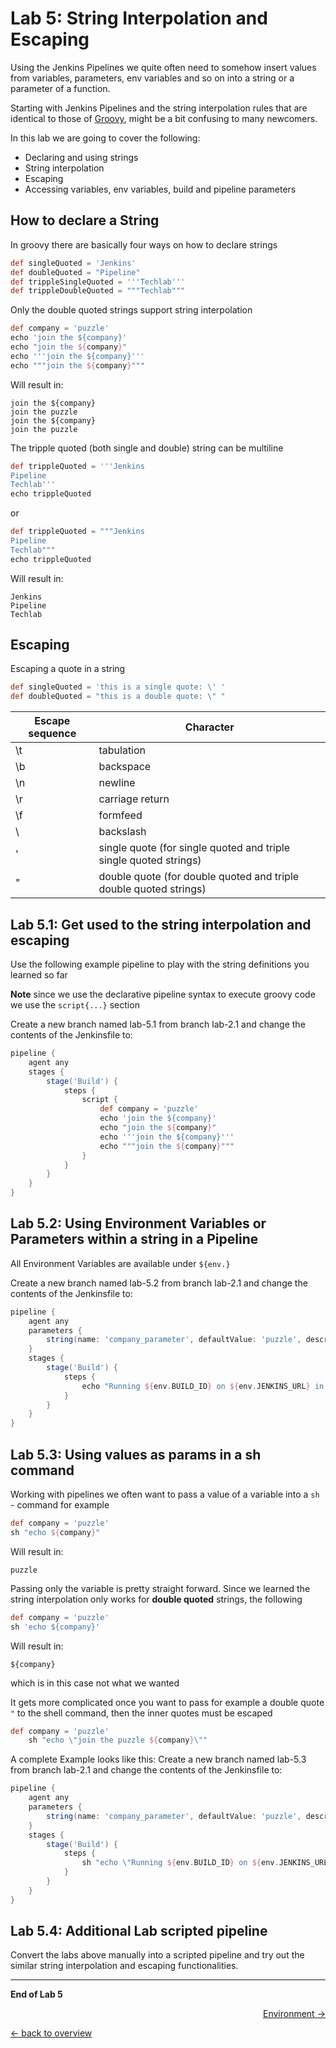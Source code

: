 Lab 5: String Interpolation and Escaping 
=========================================

Using the Jenkins Pipelines we quite often need to somehow insert values from variables, parameters, 
env variables and so on into a string or a parameter of a function.

Starting with Jenkins Pipelines and the string interpolation rules that are identical to those of [Groovy](http://docs.groovy-lang.org/latest/html/documentation/#all-strings), might be 
a bit confusing to many newcomers.

In this lab we are going to cover the following:

* Declaring and using strings
* String interpolation
* Escaping
* Accessing variables, env variables, build and pipeline parameters

How to declare a String
-----------------------

In groovy there are basically four ways on how to declare strings

```groovy
def singleQuoted = 'Jenkins'
def doubleQuoted = "Pipeline"
def trippleSingleQuoted = '''Techlab'''
def trippleDoubleQuoted = """Techlab"""
```
	
Only the double quoted strings support string interpolation

```groovy
def company = 'puzzle'
echo 'join the ${company}'
echo "join the ${company}"
echo '''join the ${company}'''
echo """join the ${company}"""
```

Will result in:

```
join the ${company}
join the puzzle
join the ${company}
join the puzzle
```

The tripple quoted (both single and double) string can be multiline

```groovy
def trippleQuoted = '''Jenkins
Pipeline
Techlab'''
echo trippleQuoted
```
	
or

```groovy
def trippleQuoted = """Jenkins
Pipeline
Techlab"""
echo trippleQuoted
```
	
Will result in:

```
Jenkins
Pipeline
Techlab
```
	
Escaping
--------

Escaping a quote in a string

```groovy
def singleQuoted = 'this is a single quote: \' '
def doubleQuoted = "this is a double quote: \" "
```

| Escape sequence | Character |
|---|---|
| \t  | tabulation  |
| \b  | backspace  |
| \n  | newline  |
| \r  | carriage return  |
| \f  | formfeed  |
| \\  | backslash  |
| \'  | single quote (for single quoted and triple single quoted strings) |
| \"  | double quote (for double quoted and triple double quoted strings) |

Lab 5.1: Get used to the string interpolation and escaping
-----------------------------------------------------------

Use the following example pipeline to play with the string definitions you learned so far

**Note** since we use the declarative pipeline syntax to execute groovy code we use the ``script{...}`` section

Create a new branch named lab-5.1 from branch lab-2.1 and change the contents of the Jenkinsfile to:

```groovy
pipeline {
	agent any
	stages {
		stage('Build') {
			steps {
				script {
					def company = 'puzzle'
					echo 'join the ${company}'
					echo "join the ${company}"
					echo '''join the ${company}'''
					echo """join the ${company}"""
				}
			}
		}
	}
}
```


Lab 5.2: Using Environment Variables or Parameters within a string in a Pipeline
-------------------------------------------------------------------

All Environment Variables are available under ``${env.}``

Create a new branch named lab-5.2 from branch lab-2.1 and change the contents of the Jenkinsfile to:

```groovy
pipeline {
    agent any
	parameters {
		string(name: 'company_parameter', defaultValue: 'puzzle', description: 'The company the pipeline runs in')
	}
    stages {
        stage('Build') {
            steps {
                echo "Running ${env.BUILD_ID} on ${env.JENKINS_URL} in company ${params.company_parameter}"
            }
        }
    }
}
```


Lab 5.3: Using values as params in a sh command
------------------------------------------------

Working with pipelines we often want to pass a value of a variable into a ``sh`` - command for example

```groovy
def company = 'puzzle'
sh "echo ${company}"
```

Will result in:

```
puzzle
```
	
Passing only the variable is pretty straight forward. Since we learned the string interpolation only works
for **double quoted** strings, the following

```groovy
def company = 'puzzle'
sh 'echo ${company}'
```

Will result in:

```
${company}
```

which is in this case not what we wanted

It gets more complicated once you want to pass for example a double quote ``"`` to the shell command, then the 
inner quotes must be escaped

```groovy
def company = 'puzzle'
	sh "echo \"join the puzzle ${company}\""
```

A complete Example looks like this:
Create a new branch named lab-5.3 from branch lab-2.1 and change the contents of the Jenkinsfile to:

```groovy
pipeline {
    agent any
	parameters {
		string(name: 'company_parameter', defaultValue: 'puzzle', description: 'The company the pipeline runs in')
	}
    stages {
        stage('Build') {
            steps {
                sh "echo \"Running ${env.BUILD_ID} on ${env.JENKINS_URL}\" in company ${params.company_parameter}"
            }
        }
    }
}
```



Lab 5.4: Additional Lab scripted pipeline
-----------------------------------------

Convert the labs above manually into a scripted pipeline and try out the similar string interpolation and escaping functionalities.

---

**End of Lab 5**

<p width="100px" align="right"><a href="06_environment.md">Environment →</a></p>

[← back to overview](../README.md)
